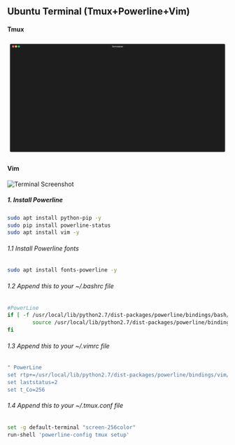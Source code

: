 ## Ubuntu Terminal (Tmux+Powerline+Vim)
#### Tmux
![Terminal Screenshot](https://raw.githubusercontent.com/R3dy/ubuntu-terminal/master/render1564499055488.gif)

#### Vim
![Terminal Screenshot](https://raw.githubusercontent.com/R3dy/ubuntu-terminal/master/vim.png)

##### 1. Install Powerline
```bash
sudo apt install python-pip -y
sudo pip install powerline-status
sudo apt install vim -y
```

###### 1.1 Install Powerline fonts
```bash
sudo apt install fonts-powerline -y
```

###### 1.2 Append this to your ~/.bashrc file
```bash
#PowerLine
if [ -f /usr/local/lib/python2.7/dist-packages/powerline/bindings/bash/powerline.sh ]; then
        source /usr/local/lib/python2.7/dist-packages/powerline/bindings/bash/powerline.sh
fi
```
###### 1.3 Append this to your ~/.vimrc file
```bash
" PowerLine
set rtp+=/usr/local/lib/python2.7/dist-packages/powerline/bindings/vim/
set laststatus=2
set t_Co=256
```

###### 1.4 Append this to your ~/.tmux.conf file
```bash
set -g default-terminal "screen-256color"
run-shell 'powerline-config tmux setup'
```
